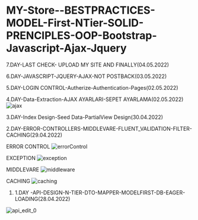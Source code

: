# MY-Store--BESTPRACTICES-MODEL-First-NTier-SOLID-PRENCIPLES-OOP-Bootstrap-Javascript-Ajax-Jquery



7.DAY-LAST CHECK- UPLOAD MY SITE AND FINALLY(04.05.2022)

6.DAY-JAVASCRIPT-JQUERY-AJAX-NOT POSTBACK(03.05.2022)

5.DAY-LOGIN CONTROL-Autherize-Authentication-Pages(02.05.2022)

4.DAY-Data-Extraction-AJAX AYARLARI-SEPET AYARLAMA(02.05.2022)
![ajax](https://user-images.githubusercontent.com/101343622/166204136-9f0279d7-3309-4bb8-a9ec-1ad2d99c72e6.gif)

3.DAY-Index Design-Seed Data-PartialView Design(30.04.2022)

2.DAY-ERROR-CONTROLLERS-MIDDLEVARE-FLUENT_VALIDATION-FILTER-CACHING(29.04.2022)

ERROR CONTROL
![errorControl](https://user-images.githubusercontent.com/101343622/165876626-fe68dfed-d53b-4db8-aac2-b3b15473fe0c.gif)

EXCEPTION
![exception](https://user-images.githubusercontent.com/101343622/165876744-c30f5bc6-98d4-4391-bfb8-3ddff7f6d64e.gif)

MIDDLEVARE
![middleware](https://user-images.githubusercontent.com/101343622/165876814-4d971a80-2bea-48e6-80be-cddd19a9c968.gif)

CACHING 
![caching](https://user-images.githubusercontent.com/101343622/165877964-d88f7387-a5bb-4874-b004-62ff652ba9ed.gif)


1.  1.DAY -API-DESIGN-N-TIER-DTO-MAPPER-MODELFIRST-DB-EAGER-LOADING(28.04.2022)

![api_edit_0](https://user-images.githubusercontent.com/101343622/165672609-ff2365b5-0002-448f-93a0-3629086d16f6.gif)
